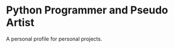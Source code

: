 <!--
**IshGish/IshGish** is a ✨ _special_ ✨ repository because its `README.md` (this file) appears on your GitHub profile.
-->

# Python Programmer and Pseudo Artist

A personal profile for personal projects.

